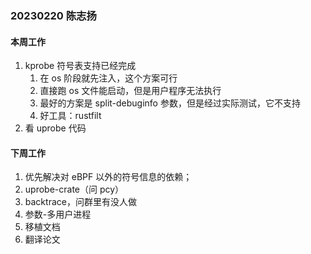 ### 20230220 陈志扬

#### 本周工作

1. kprobe 符号表支持已经完成
   1. 在 os 阶段就先注入，这个方案可行
   2. 直接跑 os 文件能启动，但是用户程序无法执行
   3. 最好的方案是 split-debuginfo 参数，但是经过实际测试，它不支持
   4. 好工具：rustfilt
2. 看 uprobe 代码

#### 下周工作

1. 优先解决对 eBPF 以外的符号信息的依赖；
2. uprobe-crate（问 pcy）
3. backtrace，问群里有没人做
4. 参数-多用户进程
5. 移植文档
6. 翻译论文
